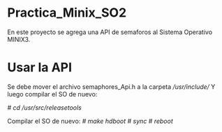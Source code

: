 # Practica_Minix_SO2

En este proyecto se agrega una API de semaforos al Sistema Operativo MINIX3.
 
# Usar la API
Se debe mover el archivo semaphores_Api.h a la carpeta */usr/include/* Y luego compilar el SO de nuevo:
 
 *# cd /usr/src/releasetools*
 
 Compilar el SO de nuevo:
 *# make hdboot*
  *# sync*
 *# reboot*
 
